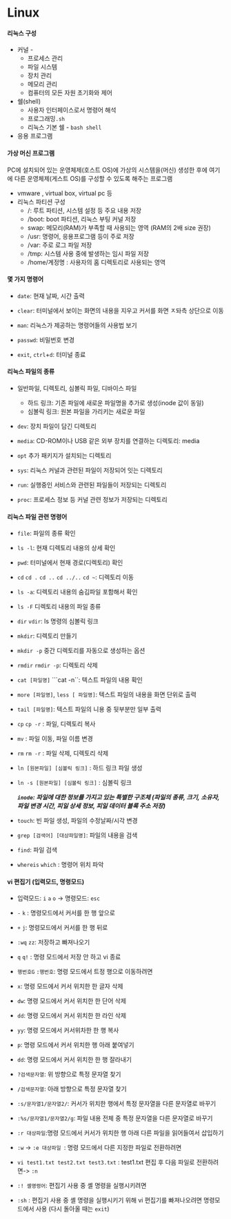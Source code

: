 # Linux

#### 리눅스 구성

- 커널 - 
  - 프로세스 관리
  - 파일 시스템
  - 장치 관리
  - 메모리 관리
  - 컴퓨터의  모든 자원 초기화와  제어
- 쉘(shell)
  - 사용자 인터페이스로서 명령어 해석
  - 프로그래밍```.sh``` 
  - 리눅스 기본 쉘 - ```bash shell```
- 응용 프로그램



#### 가상 머신 프로그램

PC에 설치되어 있는 운영체제(호스트 OS)에 가상의 시스템을(머신) 생성한 후에 여기에 다른 운영체제(게스트 OS)를 구성할 수 있도록 해주는 프로그램

-  vmware , virtual box, virtual pc 등
- 리눅스 파티션 구성
  - /: 루트 파티션, 시스템 설정 등 주요 내용 저장
  - /boot: boot 파티션, 리눅스 부팅 커널 저장
  - swap: 메모리(RAM)가 부족할 때 사용되는 영역 (RAM의 2배 size 권장)
  - /usr: 명령어, 응용프로그램 등이 주로 저장
  - /var: 주로 로그 파일 저장
  - /tmp: 시스템 사용 중에 발생하는 임시 파일 저장
  - /home/계정명 : 사용자의 홈 디렉토리로 사용되는 영역



#### 몇 가지 명령어

- ```date```: 현재 날짜, 시간 출력

- ```clear```: 터미널에서 보이는 화면의 내용을 지우고 커서를 화면 ㅈ돠측 상단으로 이동

- ```man```: 리눅스가 제공하는 명령어들의 사용법 보기

- ```passwd```: 비밀번호 변경

- ```exit```, ```ctrl```+```d```: 터미널 종료

  

#### 리눅스 파일의 종류

- 일반파일, 디렉토리, 심볼릭 파일, 디바이스 파일

  - 하드 링크: 기존 파일에 새로운 파일명을 추가로 생성(inode 값이 동일)
  - 심볼릭 링크: 원본 파일을 가리키는 새로운 파일

- ```dev```: 장치 파일이 담긴 디렉토리 

- ```media```: CD-ROM이나 USB 같은 외부 장치를 연결하는 디렉토리: media

- ```opt``` 추가 패키지가 설치되는 디렉토리

-  ```sys```: 리눅스 커널과 관련된 파일이 저장되어 잇는 디렉토리

- ```run```: 실행중인 서비스와 관련된 파일들이 저장되는 디렉토리

- ```proc```: 프로세스 정보 등 커널 관련 정보가 저장되는 디렉토리

  

  

#### 리눅스 파일 관련 명령어

- ```file```: 파일의 종류 확인
- ```ls -l```: 현재 디렉토리 내용의 상세 확인
- ```pwd```: 터미널에서 현재 경로(디렉토리) 확인
- ```cd``` ```cd .``` ```cd ..``` ```cd ../..``` ```cd ~```: 디렉토리 이동
- ```ls -a```: 디렉토리 내용의 숨김파일 포함해서 확인
- ```ls -F``` 디렉토리 내용의 파일 종류
- ```dir``` ```vdir```: ls 명령의 심볼릭 링크
- ```mkdir```: 디렉토리 만들기
- ```mkdir -p``` 중간 디렉토리를 자동으로 생성하는 옵션
- ```rmdir``` ```rmdir -p```: 디렉토리 삭제

- ```cat [파일명]``` ```cat -n``: 텍스트 파일의 내용 확인

- ```more [파일명]```, ```less [ 파일명]```: 텍스트 파일의 내용을 화면 단위로 출력

- ```tail [파일명]```: 텍스트 파일의 니용 중 뒷부분만 일부 출력

- ```cp``` ```cp -r``` : 파일, 디렉토리 복사

- ```mv``` : 파일 이동, 파일 이름 변경

- ```rm``` ```rm -r``` : 파일 삭제, 디렉토리 삭제

- ```ln [원본파일] [심볼릭 링크]``` : 하드 링크 파일 생성

- ```ln -s [원본파일] [심볼릭 링크]``` : 심볼릭 링크

  ***```inode```: 파일에 대한 정보를 가지고 있는 특별한 구조체 (파일의 종류, 크기, 소유자, 파일 변경 시간, 피일 상세 정보, 피일 데이터 블록 주소 저장)***

- ```touch```: 빈 파일 생성, 파일의 수정날짜/시각 변경

- ```grep [검색어] [대상파일명]```: 파일의 내용을 검색

- ```find```: 파일 검색

- ```whereis``` ```which``` : 명령어 위치 파악



#### vi 편집기 (입력모드, 명령모드)

- 입력모드: ```i``` ```a``` ```o```  -> 명령모드: ```esc```

- ```-``` ```k``` : 명령모드에서 커서를 한 행 앞으로

- ```+``` ```j```: 명령모드에서  커서를 한 행 뒤로

- ```:wq``` ```zz```: 저장하고 빠져나오기

- ```q``` ```q!``` : 명령 모드에서 저장 안 하고 vi 종료

- ```행번호G``` ```:행번호```: 명령 모드에서 트정 행으로 이동하려면

- ```x```: 명령 모드에서 커서 위치한 한 글자 삭제

- ```dw```: 명령 모드에서 커서 위치한 한 단어 삭제

- ```dd```: 명령 모드에서 커서 위치한 한 라인 삭제

- ```yy```: 명령 모드에서 커서위차한 한 행 복사

- ```p```: 명령 모드에서 커서 위치한 행 아래 붙여넣기

- ```dd```: 명령 모드에서 커서 위치한 한 행 잘라내기

- ```?검색문자열```: 위 방향으로 특정 문자열 찾기

- ```/검색문자열```: 아래 방향으로 특정 문자열 찾기

- ```:s/문자열1/문자열2/```: 커서가 위치한 행에서 특정 문자열을 다른 문자열로 바꾸기

- ```:%s/문자열1/문자열2/g```: 파일 내용 전체 중 특정 문자열을 다른 문자열로 바꾸기

- ```:r 대상파일```:명령 모드에서 커서가 위치한 행 아래 다른 파일을 읽어들여서 삽입하기

- ```:w``` -> ```:e 대상파일 ```: 명령 모드에서 다른 지정한 파일로 전환하려면

- ```vi test1.txt test2.txt test3.txt``` : test1.txt 편집 후 다음 파일로 전환하려면-> ```:n```

- ```:! 셸명령어```: 편집기 사용 중 셸 명령을 실행시키려면

- ```:sh``` : 편집기 사용 중 셸 명령을 실행시키기 위해 vi  편집기를 빠져나오려면 명령모드에서 사용 (다시 돌아올 때는 ```exit```)

  







